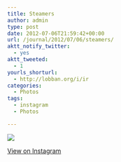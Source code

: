```yaml
---
title: Steamers
author: admin
type: post
date: 2012-07-06T21:59:42+00:00
url: /journal/2012/07/06/steamers/
aktt_notify_twitter:
  - yes
aktt_tweeted:
  - 1
yourls_shorturl:
  - http://lobban.org/i/ir
categories:
  - Photos
tags:
  - instagram
  - Photos

---
```

![][1]

[View on Instagram][2]

 [1]: http://lobban.org/wp-content/uploads/HLIC/6e8708663192eee4cbb3c3ed28dc4dcd.jpg
 [2]: http://instagr.am/p/MwU0_hKls4/